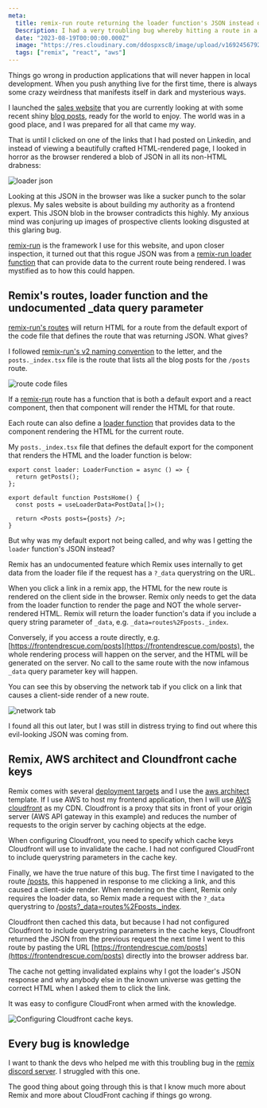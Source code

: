 ```yaml
---
meta:
  title: remix-run route returning the loader function's JSON instead of HTML because of missing AWS Cloudfront cache keys
  Description: I had a very troubling bug whereby hitting a route in a remix-run application returned the loader function's JSON and not the default export's HTML
  date: "2023-08-19T00:00:00.000Z"
  image: "https://res.cloudinary.com/ddospxsc8/image/upload/v1692456792/remix_j9t9rx.png"
  tags: ["remix", "react", "aws"]
---
```


Things go wrong in production applications that will never happen in local development. When you push anything live for the first time, there is always some crazy weirdness that manifests itself in dark and mysterious ways.

I launched the [sales website](https://frontendrescue.com/) that you are currently looking at with some recent shiny [blog posts](https://frontendrescue.com/posts), ready for the world to enjoy. The world was in a good place, and I was prepared for all that came my way.

That is until I clicked on one of the links that I had posted on Linkedin, and instead of viewing a beautifully crafted HTML-rendered page, I looked in horror as the browser rendered a blob of JSON in all its non-HTML drabness:

![loader json](https://res.cloudinary.com/ddospxsc8/image/upload/v1692892010/loader-json_xjgnwt.png)

Looking at this JSON in the browser was like a sucker punch to the solar plexus. My sales website is about building my authority as a frontend expert. This JSON blob in the browser contradicts this highly. My anxious mind was conjuring up images of prospective clients looking disgusted at this glaring bug.

[remix-run](https://remix.run/docs/en/main) is the framework I use for this website, and upon closer inspection, it turned out that this rogue JSON was from a [remix-run loader function](https://remix.run/docs/en/1.19.3/route/loader) that can provide data to the current route being rendered. I was mystified as to how this could happen.

## Remix's routes, loader function and the undocumented \_data query parameter

[remix-run's routes](https://remix.run/docs/en/1.19.3/file-conventions/route-files-v2) will return HTML for a route from the default export of the code file that defines the route that was returning JSON. What gives?

I followed [remix-run's v2 naming convention](https://remix.run/docs/en/1.19.3/file-conventions/route-files-v2) to the letter, and the `posts._index.tsx` file is the route that lists all the blog posts for the `/posts` route.

![route code files](https://res.cloudinary.com/ddospxsc8/image/upload/v1692892307/routes2_kuva4m.png)

If a [remix-run](https://remix.run/docs/en/1.19.3/file-conventions/route-files-v2) route has a function that is both a default export and a react component, then that component will render the HTML for that route.

Each route can also define a [loader function](https://remix.run/docs/en/1.19.3/route/loader) that provides data to the component rendering the HTML for the current route.

My `posts._index.tsx` file that defines the default export for the component that renders the HTML and the loader function is below:

```ts:posts._index.tsx {1,5} showLineNumbers
export const loader: LoaderFunction = async () => {
  return getPosts();
};

export default function PostsHome() {
  const posts = useLoaderData<PostData[]>();

  return <Posts posts={posts} />;
}
```

But why was my default export not being called, and why was I getting the `loader` function's JSON instead?

Remix has an undocumented feature which Remix uses internally to get data from the loader file if the request has a `?_data` querystring on the URL.

When you click a link in a remix app, the HTML for the new route is rendered on the client side in the browser. Remix only needs to get the data from the loader function to render the page and NOT the whole server-rendered HTML. Remix will return the loader function's data if you include a query string parameter of `_data`, e.g. `_data=routes%2Fposts._index`.

Conversely, if you access a route directly, e.g. [https://frontendrescue.com/posts](https://frontendrescue.com/posts), the whole rendering process will happen on the server, and the HTML will be generated on the server. No call to the same route with the now infamous `_data` query parameter key will happen.

You can see this by observing the network tab if you click on a link that causes a client-side render of a new route.

![network tab](https://res.cloudinary.com/ddospxsc8/image/upload/v1692540964/_data_erbuze.png)

I found all this out later, but I was still in distress trying to find out where this evil-looking JSON was coming from.

## Remix, AWS architect and Cloundfront cache keys

Remix comes with several [deployment targets](https://remix.run/docs/en/main/guides/deployment) and I use the [aws architect](https://arc.codes/docs/en/get-started/quickstart) template. If I use AWS to host my frontend application, then I will use [AWS cloudfront](https://aws.amazon.com/cloudfront/) as my CDN. Cloudfront is a proxy that sits in front of your origin server (AWS API gateway in this example) and reduces the number of requests to the origin server by caching objects at the edge.

When configuring Cloudfront, you need to specify which cache keys Cloudfront will use to invalidate the cache. I had not configured CloudFront to include querystring parameters in the cache key.

Finally, we have the true nature of this bug. The first time I navigated to the route [/posts](https://frontendrescue.com/posts), this happened in response to me clicking a link, and this caused a client-side render. When rendering on the client, Remix only requires the loader data, so Remix made a request with the `?_data` querystring to [/posts?\_data=routes%2Fposts.\_index](https://frontendrescue.com/posts?_data=routes%2Fposts._index).

Cloudfront then cached this data, but because I had not configured Cloudfront to include querystring parameters in the cache keys, Cloudfront returned the JSON from the previous request the next time I went to this route by pasting the URL [https://frontendrescue.com/posts](https://frontendrescue.com/posts) directly into the browser address bar.

The cache not getting invalidated explains why I got the loader's JSON response and why anybody else in the known universe was getting the correct HTML when I asked them to click the link.

It was easy to configure CloudFront when armed with the knowledge.

![Configuring Cloudfront cache keys](https://res.cloudinary.com/ddospxsc8/image/upload/v1692454038/cf_r77gaq.png).

## Every bug is knowledge

I want to thank the devs who helped me with this troubling bug in the [remix discord server](https://discord.com/invite/xwx7mMzVkA). I struggled with this one.

The good thing about going through this is that I know much more about Remix and more about CloudFront caching if things go wrong.
